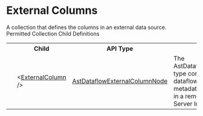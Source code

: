 # External Columns

<div class="LanguageSummary"><div class ="SummaryItem">A collection that defines the columns in an external data source.</div></div><div class="SchemaBindingGroup"><div class="SchemaBindingGroupHeader">Permitted Collection Child Definitions</div><table id="SchemaBindingList" class="SchemaBindingList"><tbody><tr><th class="SchemaBindingIconColumnHeader">&nbsp;</th><th class="SchemaBindingNameColumnHeader">Child</th><th class="SchemaBindingTypeColumnHeader">API Type</th><th class="SchemaBindingSummaryColumnHeader">Description</th></tr><tr class="cd0"><td class="SchemaBindingIcon"><div class="NotRequired" /></td><td class="SchemaBindingName"><span class="punc">&lt;</span><a href=../api-reference/Varigence.Languages.Biml.Transformation.AstDataflowExternalColumnNode.html">ExternalColumn</a><span class="punc"> /&gt;</span></td><td class="SchemaBindingType"><a href="Varigence.Languages.Biml.Transformation.AstDataflowExternalColumnNode.html">AstDataflowExternalColumnNode</a></td><td class="SchemaBindingSummary">The AstDataflowExternalColumnNode type corresponds directly to a dataflow column that describes metadata from a column defined in a remote data source in SQL Server Integration Services.</td></tr></tbody></table></div>